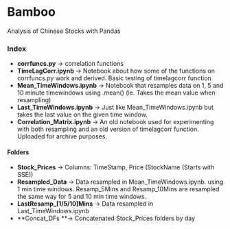 # Bamboo
Analysis of Chinese Stocks with Pandas

### Index 

* **corrfuncs.py** -> correlation functions 
* **TimeLagCorr.ipynb** -> Notebook about how some of the functions on corrfuncs.py work and derived. Basic testing of timelagcorr function
* **Mean_TimeWindows.ipynb** -> Notebook that resamples data on 1, 5 and 10 minute timewindows using .mean() (ie. Takes the mean value when resampling)
* **Last_TimeWindows.ipynb** -> Just like Mean_TimeWindows.ipynb but takes the last value on the given time window. 
* **Correlation_Matrix.ipynb** -> An old notebook used for experimenting with both resampling and an old version of timelagcorr function. Uploaded for archive purposes.

#### Folders

* **Stock_Prices** -> Columns: TimeStamp, Price (StockName (Starts with SSE))
* **Resampled_Data** -> Data resampled in Mean_TimeWindows.ipynb. using 1 min time windows. Resamp_5Mins and Resamp_10Mins are resampled the same way for 5 and 10 min time windows. 
* **LastResamp_[1/5/10]Mins** -> Data resampled in Last_TimeWindows.ipynb 
* **Concat_DFs **-> Concatenated Stock_Prices folders by day
